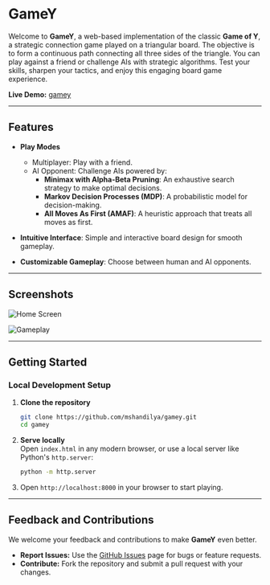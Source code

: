 # GameY

Welcome to **GameY**, a web-based implementation of the classic **Game of Y**, a strategic connection game played on a triangular board. The objective is to form a continuous path connecting all three sides of the triangle. You can play against a friend or challenge AIs with strategic algorithms. Test your skills, sharpen your tactics, and enjoy this engaging board game experience.

**Live Demo:** [gamey](https://mshandilya.github.io/gamey)

---

## Features

- **Play Modes**  
  - Multiplayer: Play with a friend.  
  - AI Opponent: Challenge AIs powered by:
    - **Minimax with Alpha-Beta Pruning**: An exhaustive search strategy to make optimal decisions.
    - **Markov Decision Processes (MDP)**: A probabilistic model for decision-making.
    - **All Moves As First (AMAF)**: A heuristic approach that treats all moves as first.

- **Intuitive Interface**: Simple and interactive board design for smooth gameplay. 
- **Customizable Gameplay**: Choose between human and AI opponents.

---

## Screenshots

![Home Screen](https://github.com/user-attachments/assets/c62f81a7-8259-4e74-9e9c-f1d835d13bf8)

![Gameplay](https://github.com/user-attachments/assets/7ca814fe-212d-413a-aff9-b8f755a9cbd8)

---

## Getting Started

### Local Development Setup

1. **Clone the repository**
   ```bash
   git clone https://github.com/mshandilya/gamey.git
   cd gamey
   ```

2. **Serve locally**  
   Open `index.html` in any modern browser, or use a local server like Python's `http.server`:  
   ```bash
   python -m http.server
   ```

3. Open `http://localhost:8000` in your browser to start playing.

---

## Feedback and Contributions

We welcome your feedback and contributions to make **GameY** even better.  

- **Report Issues:** Use the [GitHub Issues](https://github.com/mshandilya/gamey/issues) page for bugs or feature requests.  
- **Contribute:** Fork the repository and submit a pull request with your changes.
